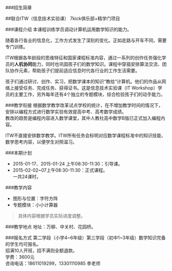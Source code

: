 ###招生简章

##联合ITW（信息技术实验课）
7kick俱乐部+精学门项目

###课程介绍
本课程训练学员调动计算机运用数学知识的能力。  

随着各行各业的信息化，工作方式发生了深刻的变化。正如走路与开车不同，需要专门训练。  

ITW根据各年龄段的思维特征和国家课程标准内容，通过一系列的创作任务强化学员的**人机协同**能力，同时也巩固孩子们的数学知识。课程中穿插安排算法交流、团队协作元素，帮助孩子们提前适应信息时代各行业的工作生活需要。

孩子们通过研讨、创作、实习，把数学课本的知识“教给”计算机。他们的作品从网络上接受任务、完成任务、获得证书。这是信息技术实验课（IT Workshop）学员的主要工作，另外每年还有4个独立的专题模块，综合检验孩子们的动手能力。

###教学衔接
根据数学教学改革试点学校的统计，在不增加教学时间的情况下，安排以编程方式进行数学实验有效提高中考、高考数学成绩。  
教改的趋势是编程内容进入数学课堂，其中人教社高中数学B版已正式加入编程内容。  

 
ITW不直接安排数学教学。ITW所有任务会标明对应数学课程标准中的知识技能、数学思考内容，以便学生对照温习。  

###本期计划
- 2015-01-17、2015-01-24 上午08:30-11:30：引导课。 
- 2015-02-02~07上午08:30-11:30：正式课程。  
一共24课时。

###教学内容  
* 图形与位置：字符方阵
* 专题模块：小小计算器

> 具体内容根据学员实际进度调整。

###教学地点
地址：万柳、中关村、花园桥。  

###报名方式
第二学段（小学4~6年级）第三学段（初中1~3年级）数学知识完备的学生均可报名。  
招满10人开班，招不满则全额退款。  
学费：3600元  
咨询电话：18611019299，13301110985 李老师
